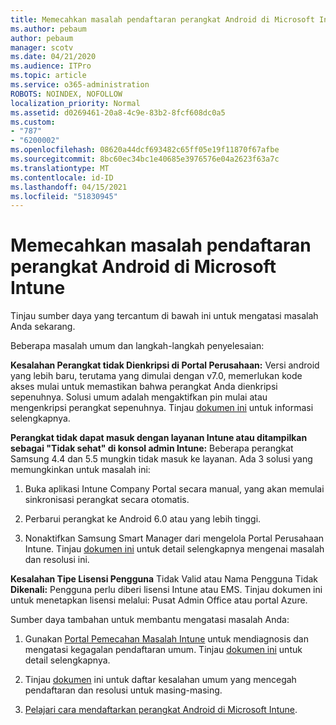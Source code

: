 ```yaml
---
title: Memecahkan masalah pendaftaran perangkat Android di Microsoft Intune
ms.author: pebaum
author: pebaum
manager: scotv
ms.date: 04/21/2020
ms.audience: ITPro
ms.topic: article
ms.service: o365-administration
ROBOTS: NOINDEX, NOFOLLOW
localization_priority: Normal
ms.assetid: d0269461-20a8-4c9e-83b2-8fcf608dc0a5
ms.custom:
- "787"
- "6200002"
ms.openlocfilehash: 08620a44dcf693482c65ff05e19f11870f67afbe
ms.sourcegitcommit: 8bc60ec34bc1e40685e3976576e04a2623f63a7c
ms.translationtype: MT
ms.contentlocale: id-ID
ms.lasthandoff: 04/15/2021
ms.locfileid: "51830945"
---
```

# <a name="troubleshoot-issues-with-enrolling-android-devices-in-microsoft-intune"></a>Memecahkan masalah pendaftaran perangkat Android di Microsoft Intune

Tinjau sumber daya yang tercantum di bawah ini untuk mengatasi masalah Anda sekarang.
  
Beberapa masalah umum dan langkah-langkah penyelesaian:
  
 **Kesalahan Perangkat tidak Dienkripsi di Portal Perusahaan:** Versi android yang lebih baru, terutama yang dimulai dengan v7.0, memerlukan kode akses mulai untuk memastikan bahwa perangkat Anda dienkripsi sepenuhnya. Solusi umum adalah mengaktifkan pin mulai atau mengenkripsi perangkat sepenuhnya. Tinjau [dokumen ini](https://docs.microsoft.com/intune-user-help/your-device-appears-encrypted-but-cp-says-otherwise-android) untuk informasi selengkapnya.
  
 **Perangkat tidak dapat masuk dengan layanan Intune atau ditampilkan sebagai "Tidak sehat" di konsol admin Intune:** Beberapa perangkat Samsung 4.4 dan 5.5 mungkin tidak masuk ke layanan. Ada 3 solusi yang memungkinkan untuk masalah ini:
  
1. Buka aplikasi Intune Company Portal secara manual, yang akan memulai sinkronisasi perangkat secara otomatis.

2. Perbarui perangkat ke Android 6.0 atau yang lebih tinggi.

3. Nonaktifkan Samsung Smart Manager dari mengelola Portal Perusahaan Intune. Tinjau [dokumen ini](https://docs.microsoft.com/troubleshoot/mem/intune/troubleshoot-device-enrollment-in-intune#devices-fail-to-check-in-with-the-intune-service-and-display-as-unhealthy-in-the-intune-admin-console) untuk detail selengkapnya mengenai masalah dan resolusi ini.

 **Kesalahan Tipe Lisensi Pengguna** Tidak Valid atau Nama Pengguna Tidak **Dikenali:** Pengguna perlu diberi lisensi Intune atau EMS. Tinjau dokumen ini untuk menetapkan lisensi melalui: Pusat Admin Office atau portal Azure.
  
Sumber daya tambahan untuk membantu mengatasi masalah Anda:
  
1. Gunakan [Portal Pemecahan Masalah Intune](https://devicemanagement.microsoft.com/#blade/Microsoft_Intune_DeviceSettings/TroubleshootBlade) untuk mendiagnosis dan mengatasi kegagalan pendaftaran umum. Tinjau [dokumen ini](https://docs.microsoft.com/intune/help-desk-operators) untuk detail selengkapnya.

2. Tinjau [dokumen](https://docs.microsoft.com/troubleshoot/mem/intune/troubleshoot-device-enrollment-in-intune) ini untuk daftar kesalahan umum yang mencegah pendaftaran dan resolusi untuk masing-masing.

3. [Pelajari cara mendaftarkan perangkat Android di Microsoft Intune](https://docs.microsoft.com/intune/android-enroll).
